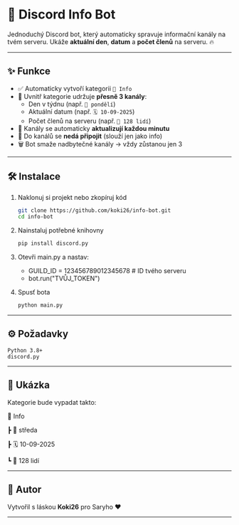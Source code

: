 # 📅 Discord Info Bot

Jednoduchý Discord bot, který automaticky spravuje informační kanály na tvém serveru.
Ukáže **aktuální den**, **datum** a **počet členů** na serveru. 🔥

---

## ✨ Funkce
- ✅ Automaticky vytvoří kategorii `📅 Info`
- 📌 Uvnitř kategorie udržuje **přesně 3 kanály**:
  - Den v týdnu (např. `📅 pondělí`)
  - Aktuální datum (např. `🗓️ 10-09-2025`)
  - Počet členů na serveru (např. `👥 128 lidí`)
- 🔄 Kanály se automaticky **aktualizují každou minutu**
- 🚫 Do kanálů se **nedá připojit** (slouží jen jako info)
- 🗑️ Bot smaže nadbytečné kanály → vždy zůstanou jen 3


---

## 🛠️ Instalace

1. Naklonuj si projekt nebo zkopíruj kód
   ```bash
   git clone https://github.com/koki26/info-bot.git
   cd info-bot
   ```
2. Nainstaluj potřebné knihovny

    ```bash
    pip install discord.py
    ```
3. Otevři main.py a nastav:


    - GUILD_ID = 123456789012345678  # ID tvého serveru
    - bot.run("TVŮJ_TOKEN")

4. Spusť bota

    ```bash
    python main.py
    ```

---

## ⚙️ Požadavky

    Python 3.8+
    discord.py


---

## 🎨 Ukázka
Kategorie bude vypadat takto:

📅 Info

┣ 📅 středa

┣ 🗓️ 10-09-2025

┗ 👥 128 lidí


---

## 👤 Autor
Vytvořil s láskou **Koki26** pro Saryho ❤️

---
